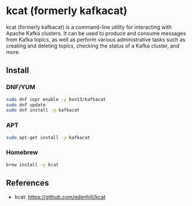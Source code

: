 # kcat (formerly kafkacat)

kcat (formerly kafkacat) is a command-line utility for interacting with Apache Kafka clusters.
It can be used to produce and consume messages from Kafka topics, as well as perform various administrative tasks such as creating and deleting topics, checking the status of a Kafka cluster, and more.

## Install

### DNF/YUM

```bash
sudo dnf copr enable -y bvn13/kafkacat
sudo dnf update
sudo dnf install -y kafkacat
```

### APT

```bash
sudo apt-get install -y kafkacat
```

### Homebrew

```sh
brew install -y kcat
```

## References

- kcat: <https://github.com/edenhill/kcat>

